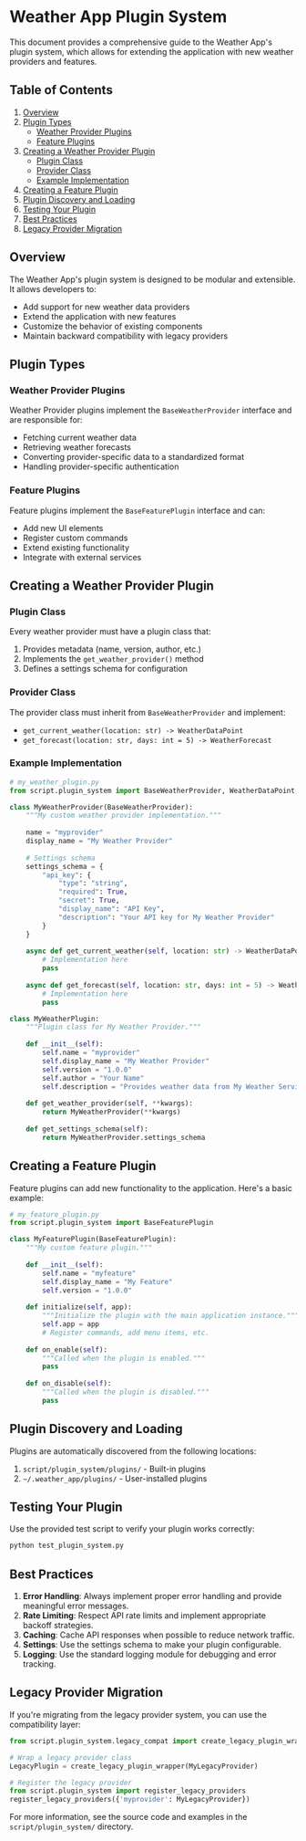 # Weather App Plugin System

This document provides a comprehensive guide to the Weather App's plugin system, which allows for extending the application with new weather providers and features.

## Table of Contents

1. [Overview](#overview)
2. [Plugin Types](#plugin-types)
   - [Weather Provider Plugins](#weather-provider-plugins)
   - [Feature Plugins](#feature-plugins)
3. [Creating a Weather Provider Plugin](#creating-a-weather-provider-plugin)
   - [Plugin Class](#plugin-class)
   - [Provider Class](#provider-class)
   - [Example Implementation](#example-implementation)
4. [Creating a Feature Plugin](#creating-a-feature-plugin)
5. [Plugin Discovery and Loading](#plugin-discovery-and-loading)
6. [Testing Your Plugin](#testing-your-plugin)
7. [Best Practices](#best-practices)
8. [Legacy Provider Migration](#legacy-provider-migration)

## Overview

The Weather App's plugin system is designed to be modular and extensible. It allows developers to:

- Add support for new weather data providers
- Extend the application with new features
- Customize the behavior of existing components
- Maintain backward compatibility with legacy providers

## Plugin Types

### Weather Provider Plugins

Weather Provider plugins implement the `BaseWeatherProvider` interface and are responsible for:
- Fetching current weather data
- Retrieving weather forecasts
- Converting provider-specific data to a standardized format
- Handling provider-specific authentication

### Feature Plugins

Feature plugins implement the `BaseFeaturePlugin` interface and can:
- Add new UI elements
- Register custom commands
- Extend existing functionality
- Integrate with external services

## Creating a Weather Provider Plugin

### Plugin Class

Every weather provider must have a plugin class that:
1. Provides metadata (name, version, author, etc.)
2. Implements the `get_weather_provider()` method
3. Defines a settings schema for configuration

### Provider Class

The provider class must inherit from `BaseWeatherProvider` and implement:
- `get_current_weather(location: str) -> WeatherDataPoint`
- `get_forecast(location: str, days: int = 5) -> WeatherForecast`

### Example Implementation

```python
# my_weather_plugin.py
from script.plugin_system import BaseWeatherProvider, WeatherDataPoint, WeatherForecast

class MyWeatherProvider(BaseWeatherProvider):
    """My custom weather provider implementation."""
    
    name = "myprovider"
    display_name = "My Weather Provider"
    
    # Settings schema
    settings_schema = {
        "api_key": {
            "type": "string",
            "required": True,
            "secret": True,
            "display_name": "API Key",
            "description": "Your API key for My Weather Provider"
        }
    }
    
    async def get_current_weather(self, location: str) -> WeatherDataPoint:
        # Implementation here
        pass
        
    async def get_forecast(self, location: str, days: int = 5) -> WeatherForecast:
        # Implementation here
        pass

class MyWeatherPlugin:
    """Plugin class for My Weather Provider."""
    
    def __init__(self):
        self.name = "myprovider"
        self.display_name = "My Weather Provider"
        self.version = "1.0.0"
        self.author = "Your Name"
        self.description = "Provides weather data from My Weather Service"
    
    def get_weather_provider(self, **kwargs):
        return MyWeatherProvider(**kwargs)
    
    def get_settings_schema(self):
        return MyWeatherProvider.settings_schema
```

## Creating a Feature Plugin

Feature plugins can add new functionality to the application. Here's a basic example:

```python
# my_feature_plugin.py
from script.plugin_system import BaseFeaturePlugin

class MyFeaturePlugin(BaseFeaturePlugin):
    """My custom feature plugin."""
    
    def __init__(self):
        self.name = "myfeature"
        self.display_name = "My Feature"
        self.version = "1.0.0"
    
    def initialize(self, app):
        """Initialize the plugin with the main application instance."""
        self.app = app
        # Register commands, add menu items, etc.
        
    def on_enable(self):
        """Called when the plugin is enabled."""
        pass
        
    def on_disable(self):
        """Called when the plugin is disabled."""
        pass
```

## Plugin Discovery and Loading

Plugins are automatically discovered from the following locations:
1. `script/plugin_system/plugins/` - Built-in plugins
2. `~/.weather_app/plugins/` - User-installed plugins

## Testing Your Plugin

Use the provided test script to verify your plugin works correctly:

```bash
python test_plugin_system.py
```

## Best Practices

1. **Error Handling**: Always implement proper error handling and provide meaningful error messages.
2. **Rate Limiting**: Respect API rate limits and implement appropriate backoff strategies.
3. **Caching**: Cache API responses when possible to reduce network traffic.
4. **Settings**: Use the settings schema to make your plugin configurable.
5. **Logging**: Use the standard logging module for debugging and error tracking.

## Legacy Provider Migration

If you're migrating from the legacy provider system, you can use the compatibility layer:

```python
from script.plugin_system.legacy_compat import create_legacy_plugin_wrapper

# Wrap a legacy provider class
LegacyPlugin = create_legacy_plugin_wrapper(MyLegacyProvider)

# Register the legacy provider
from script.plugin_system import register_legacy_providers
register_legacy_providers({'myprovider': MyLegacyProvider})
```

For more information, see the source code and examples in the `script/plugin_system/` directory.
